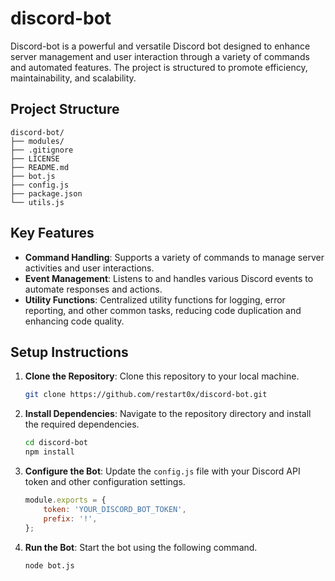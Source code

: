 # discord-bot

Discord-bot is a powerful and versatile Discord bot designed to enhance server management and user interaction through a variety of commands and automated features. The project is structured to promote efficiency, maintainability, and scalability.

## Project Structure

```
discord-bot/
├── modules/
├── .gitignore
├── LICENSE
├── README.md
├── bot.js
├── config.js
├── package.json
└── utils.js
```

## Key Features

- **Command Handling**: Supports a variety of commands to manage server activities and user interactions.
- **Event Management**: Listens to and handles various Discord events to automate responses and actions.
- **Utility Functions**: Centralized utility functions for logging, error reporting, and other common tasks, reducing code duplication and enhancing code quality.

## Setup Instructions

1. **Clone the Repository**: Clone this repository to your local machine.
   ```sh
   git clone https://github.com/restart0x/discord-bot.git
   ```
2. **Install Dependencies**: Navigate to the repository directory and install the required dependencies.
   ```sh
   cd discord-bot
   npm install
   ```
3. **Configure the Bot**: Update the `config.js` file with your Discord API token and other configuration settings.
   ```javascript
   module.exports = {
       token: 'YOUR_DISCORD_BOT_TOKEN',
       prefix: '!',
   };
   ```
4. **Run the Bot**: Start the bot using the following command.
   ```sh
   node bot.js
   ```
